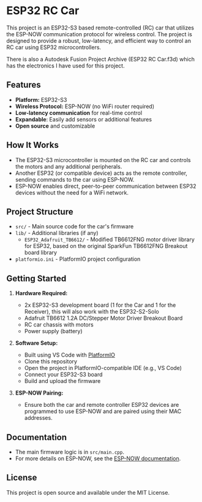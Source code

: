 # ESP32 RC Car

This project is an ESP32-S3 based remote-controlled (RC) car that utilizes the ESP-NOW communication protocol for wireless control. The project is designed to provide a robust, low-latency, and efficient way to control an RC car using ESP32 microcontrollers.

There is also a Autodesk Fusion Project Archive (ESP32 RC Car.f3d) which has the electronics I have used for this project.

## Features
- **Platform:** ESP32-S3
- **Wireless Protocol:** ESP-NOW (no WiFi router required)
- **Low-latency communication** for real-time control
- **Expandable**: Easily add sensors or additional features
- **Open source** and customizable

## How It Works
- The ESP32-S3 microcontroller is mounted on the RC car and controls the motors and any additional peripherals.
- Another ESP32 (or compatible device) acts as the remote controller, sending commands to the car using ESP-NOW.
- ESP-NOW enables direct, peer-to-peer communication between ESP32 devices without the need for a WiFi network.

## Project Structure
- `src/` - Main source code for the car's firmware
- `lib/` - Additional libraries (if any)
  - `ESP32_Adafruit_TB6612/` - Modified TB6612FNG motor driver library for ESP32, based on the original SparkFun TB6612FNG Breakout board library
- `platformio.ini` - PlatformIO project configuration

## Getting Started
1. **Hardware Required:**
   - 2x ESP32-S3 development board (1 for the Car and 1 for the Receiver), this will also work with the ESP32-S2-Solo
   - Adafruit TB6612 1.2A DC/Stepper Motor Driver Breakout Board
   - RC car chassis with motors
   - Power supply (battery)

2. **Software Setup:**
   - Built using VS Code with [PlatformIO](https://platformio.org/)
   - Clone this repository
   - Open the project in PlatformIO-compatible IDE (e.g., VS Code)
   - Connect your ESP32-S3 board
   - Build and upload the firmware

3. **ESP-NOW Pairing:**
   - Ensure both the car and remote controller ESP32 devices are programmed to use ESP-NOW and are paired using their MAC addresses.

## Documentation
- The main firmware logic is in `src/main.cpp`.
- For more details on ESP-NOW, see the [ESP-NOW documentation](https://docs.espressif.com/projects/esp-idf/en/latest/esp32/api-reference/network/esp_now.html).

## License
This project is open source and available under the MIT License.
